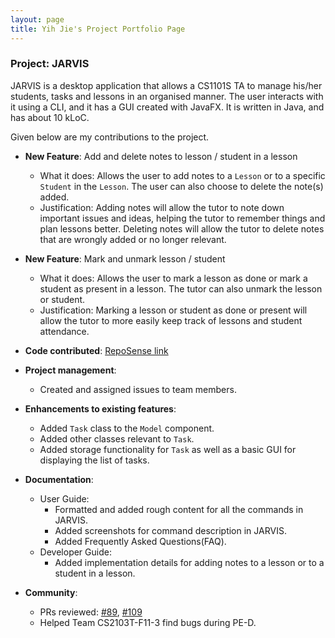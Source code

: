 ```yaml
---
layout: page
title: Yih Jie's Project Portfolio Page
---
```


### Project: JARVIS

JARVIS is a desktop application that allows a CS1101S TA to manage his/her students, tasks and lessons in an organised manner.
The user interacts with it using a CLI, and it has a GUI created with JavaFX. It is written in Java, and has about 10 kLoC.

Given below are my contributions to the project.

* **New Feature**: Add and delete notes to lesson / student in a lesson
  * What it does: Allows the user to add notes to a `Lesson` or to a specific `Student` in the `Lesson`. The user can also choose to delete the note(s) added.
  * Justification: Adding notes will allow the tutor to note down important issues and ideas, helping the tutor to remember things and plan lessons better. Deleting notes will allow the tutor to delete notes that are wrongly added or no longer relevant.

* **New Feature**: Mark and unmark lesson / student
    * What it does: Allows the user to mark a lesson as done or mark a student as present in a lesson. The tutor can also unmark the lesson or student.
    * Justification: Marking a lesson or student as done or present will allow the tutor to more easily keep track of lessons and student attendance.

* **Code contributed**: [RepoSense link](https://nus-cs2103-ay2223s1.github.io/tp-dashboard/?search=fongyj&breakdown=true)

* **Project management**:
  * Created and assigned issues to team members.

* **Enhancements to existing features**:
  * Added `Task` class to the `Model` component. 
  * Added other classes relevant to `Task`.
  * Added storage functionality for `Task` as well as a basic GUI for displaying the list of tasks.

* **Documentation**:
    * User Guide:
      * Formatted and added rough content for all the commands in JARVIS.
      * Added screenshots for command description in JARVIS.
      * Added Frequently Asked Questions(FAQ).
    * Developer Guide:
      * Added implementation details for adding notes to a lesson or to a student in a lesson.

* **Community**:
  * PRs reviewed: [#89](https://github.com/AY2223S1-CS2103T-T11-3/tp/pull/89), [#109](https://github.com/AY2223S1-CS2103T-T11-3/tp/pull/109)
  * Helped Team CS2103T-F11-3 find bugs during PE-D.
